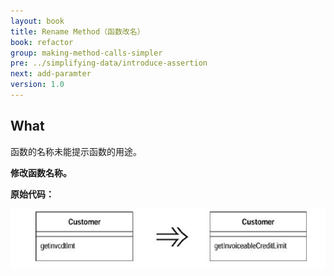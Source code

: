 ```yaml
---
layout: book
title: Rename Method（函数改名）
book: refactor
group: making-method-calls-simpler
pre: ../simplifying-data/introduce-assertion
next: add-paramter
version: 1.0
---
```



## What

函数的名称未能提示函数的用途。

**修改函数名称。**


**原始代码：**

![Rename Method](../images/rename-method.png)